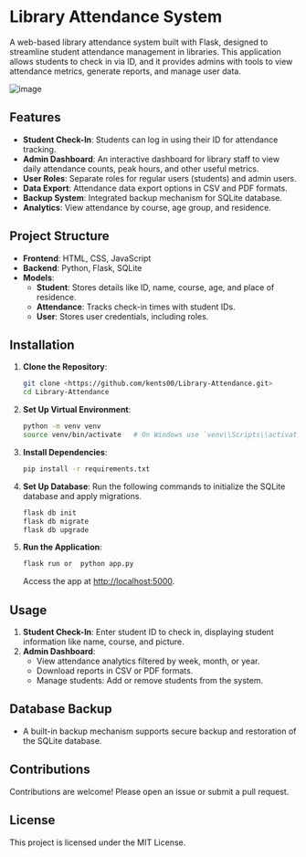 # Library Attendance System

A web-based library attendance system built with Flask, designed to streamline student attendance management in libraries. This application allows students to check in via ID, and it provides admins with tools to view attendance metrics, generate reports, and manage user data.

![image](https://github.com/user-attachments/assets/ad83c896-f126-48bb-b4ce-c71e4e6d13ba)

## Features

- **Student Check-In**: Students can log in using their ID for attendance tracking.
- **Admin Dashboard**: An interactive dashboard for library staff to view daily attendance counts, peak hours, and other useful metrics.
- **User Roles**: Separate roles for regular users (students) and admin users.
- **Data Export**: Attendance data export options in CSV and PDF formats.
- **Backup System**: Integrated backup mechanism for SQLite database.
- **Analytics**: View attendance by course, age group, and residence.

## Project Structure

- **Frontend**: HTML, CSS, JavaScript
- **Backend**: Python, Flask, SQLite
- **Models**:
    - **Student**: Stores details like ID, name, course, age, and place of residence.
    - **Attendance**: Tracks check-in times with student IDs.
    - **User**: Stores user credentials, including roles.

## Installation

1. **Clone the Repository**:
    
    ```bash
    git clone <https://github.com/kents00/Library-Attendance.git>
    cd Library-Attendance
    ```
    
2. **Set Up Virtual Environment**:
    
    ```bash
    python -m venv venv
    source venv/bin/activate   # On Windows use `venv\\Scripts\\activate`
    ```
    
3. **Install Dependencies**:
    
    ```bash
    pip install -r requirements.txt
    ```
    
4. **Set Up Database**:
Run the following commands to initialize the SQLite database and apply migrations.
    
    ```bash
    flask db init
    flask db migrate
    flask db upgrade
    ```
    
5. **Run the Application**:
    
    ```bash
    flask run or  python app.py
    ```
    
    Access the app at [http://localhost:5000](http://localhost:5000/).
    

## Usage

1. **Student Check-In**: Enter student ID to check in, displaying student information like name, course, and picture.
2. **Admin Dashboard**:
    - View attendance analytics filtered by week, month, or year.
    - Download reports in CSV or PDF formats.
    - Manage students: Add or remove students from the system.

## Database Backup

- A built-in backup mechanism supports secure backup and restoration of the SQLite database.

## Contributions

Contributions are welcome! Please open an issue or submit a pull request.

## License

This project is licensed under the MIT License.
